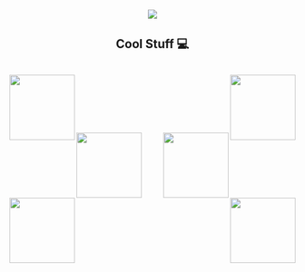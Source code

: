 <h1 align="center">
  <a href="https://git.io/typing-svg">
    <img src="https://readme-typing-svg.herokuapp.com/?lines=Hi,+There!+🤖;This+is+Sam!&center=true&size=30">
  </a>
</h1>

<h2 align="center">Cool Stuff 💻</h2>
<br>
<div width="100%" align="center">
  <a align="left" href="https://github.com/sam-shridhar1950f/konnect-cs" title="konnect-cs"><img align="left" height="115" src="https://github-readme-stats.vercel.app/api/pin/?username=sam-shridhar1950f&repo=konnect-cs&theme=react&border_color=61dafb&border_radius=10"></a><a align="right" href="https://github.com/sam-shridhar1950f/NYCLeadAnalysis-py" title="NYCLeadAnalysis-py"><img align="right" height="115" src="https://github-readme-stats.vercel.app/api/pin/?username=sam-shridhar1950f&repo=NYCLeadAnalysis-py&theme=react&border_color=61dafb&border_radius=10"></a>
</div>
<br/><br/><br/><br/><br/><br/>
<div width="100%" align="center">
  <a align="left" href="https://github.com/chemtool/atom" title="Atom"><img align="left" height="115" src="https://github-readme-stats.vercel.app/api/pin/?username=chemtool&repo=atom&theme=react&border_color=61dafb&border_radius=10"></a>
  <a align="right" href="https://github.com/hackgwinnett/bogey-flask" title="Bogey-Flask"><img align="right" height="115" src="https://github-readme-stats.vercel.app/api/pin/?username=hackgwinnett&repo=bogey-flask&theme=react&border_color=61dafb&border_radius=10"></a>
</div>
<br/><br/><br/><br/><br/><br/>
 <a align="left" href="https://github.com/sam-shridhar1950f/orbit-py" title="orbit-py"><img align="left" height="115" src="https://github-readme-stats.vercel.app/api/pin/?username=sam-shridhar1950f&repo=orbit-py&theme=react&border_color=61dafb&border_radius=10"></a>
 <a align="right" href="https://github.com/hackgwinnett/hackgwinnett.github.io" title="hackgwinnett.github.io"><img align="right" height="115" src="https://github-readme-stats.vercel.app/api/pin/?username=hackgwinnett&repo=hackgwinnett.github.io&theme=react&border_color=61dafb&border_radius=10"></a>

